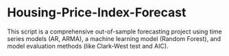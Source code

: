 # Housing-Price-Index-Forecast

This script is a comprehensive out-of-sample forecasting project using time series models (AR, ARMA), a machine learning model (Random Forest), and model evaluation methods (like Clark-West test and AIC).

